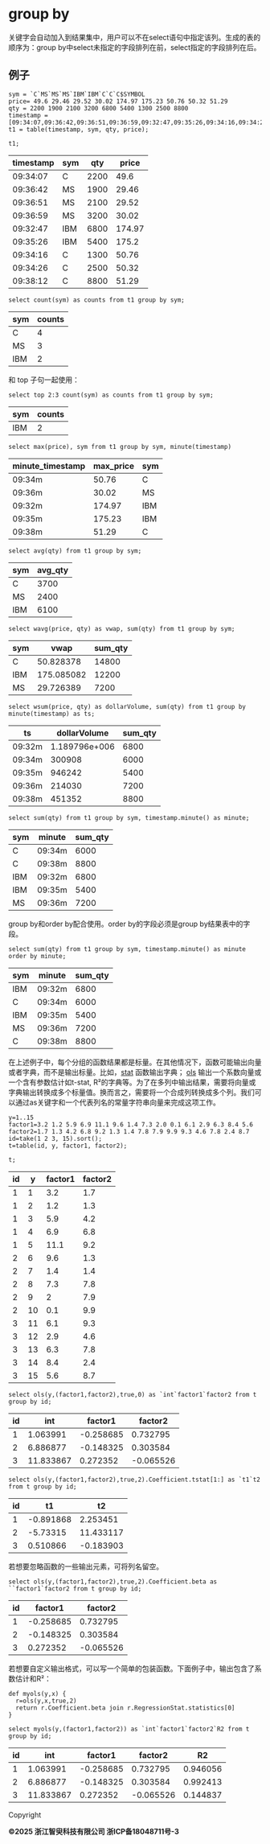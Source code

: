 # group by

关键字会自动加入到结果集中，用户可以不在select语句中指定该列。生成的表的顺序为：group by中select未指定的字段排列在前，select指定的字段排列在后。

## 例子

```
sym = `C`MS`MS`MS`IBM`IBM`C`C`C$SYMBOL
price= 49.6 29.46 29.52 30.02 174.97 175.23 50.76 50.32 51.29
qty = 2200 1900 2100 3200 6800 5400 1300 2500 8800
timestamp = [09:34:07,09:36:42,09:36:51,09:36:59,09:32:47,09:35:26,09:34:16,09:34:26,09:38:12]
t1 = table(timestamp, sym, qty, price);

t1;
```

| timestamp | sym | qty | price |
| --- | --- | --- | --- |
| 09:34:07 | C | 2200 | 49.6 |
| 09:36:42 | MS | 1900 | 29.46 |
| 09:36:51 | MS | 2100 | 29.52 |
| 09:36:59 | MS | 3200 | 30.02 |
| 09:32:47 | IBM | 6800 | 174.97 |
| 09:35:26 | IBM | 5400 | 175.2 |
| 09:34:16 | C | 1300 | 50.76 |
| 09:34:26 | C | 2500 | 50.32 |
| 09:38:12 | C | 8800 | 51.29 |

```
select count(sym) as counts from t1 group by sym;
```

| sym | counts |
| --- | --- |
| C | 4 |
| MS | 3 |
| IBM | 2 |

和 top 子句一起使用：

```
select top 2:3 count(sym) as counts from t1 group by sym;
```

| sym | counts |
| --- | --- |
| IBM | 2 |

```
select max(price), sym from t1 group by sym, minute(timestamp)
```

| minute\_timestamp | max\_price | sym |
| --- | --- | --- |
| 09:34m | 50.76 | C |
| 09:36m | 30.02 | MS |
| 09:32m | 174.97 | IBM |
| 09:35m | 175.23 | IBM |
| 09:38m | 51.29 | C |

```
select avg(qty) from t1 group by sym;
```

| sym | avg\_qty |
| --- | --- |
| C | 3700 |
| MS | 2400 |
| IBM | 6100 |

```
select wavg(price, qty) as vwap, sum(qty) from t1 group by sym;
```

| sym | vwap | sum\_qty |
| --- | --- | --- |
| C | 50.828378 | 14800 |
| IBM | 175.085082 | 12200 |
| MS | 29.726389 | 7200 |

```
select wsum(price, qty) as dollarVolume, sum(qty) from t1 group by minute(timestamp) as ts;
```

| ts | dollarVolume | sum\_qty |
| --- | --- | --- |
| 09:32m | 1.189796e+006 | 6800 |
| 09:34m | 300908 | 6000 |
| 09:35m | 946242 | 5400 |
| 09:36m | 214030 | 7200 |
| 09:38m | 451352 | 8800 |

```
select sum(qty) from t1 group by sym, timestamp.minute() as minute;
```

| sym | minute | sum\_qty |
| --- | --- | --- |
| C | 09:34m | 6000 |
| C | 09:38m | 8800 |
| IBM | 09:32m | 6800 |
| IBM | 09:35m | 5400 |
| MS | 09:36m | 7200 |

group by和order by配合使用。order by的字段必须是group by结果表中的字段。

```
select sum(qty) from t1 group by sym, timestamp.minute() as minute order by minute;
```

| sym | minute | sum\_qty |
| --- | --- | --- |
| IBM | 09:32m | 6800 |
| C | 09:34m | 6000 |
| IBM | 09:35m | 5400 |
| MS | 09:36m | 7200 |
| C | 09:38m | 8800 |

在上述例子中，每个分组的函数结果都是标量。在其他情况下，函数可能输出向量或者字典，而不是输出标量。比如，[stat](../../funcs/s/stat.md) 函数输出字典； [ols](../../funcs/o/ols.md) 输出一个系数向量或一个含有参数估计如t-stat,
R²的字典等。为了在多列中输出结果，需要将向量或字典输出转换成多个标量值。换而言之，需要将一个合成列转换成多个列。我们可以通过as关键字和一个代表列名的常量字符串向量来完成这项工作。

```
y=1..15
factor1=3.2 1.2 5.9 6.9 11.1 9.6 1.4 7.3 2.0 0.1 6.1 2.9 6.3 8.4 5.6
factor2=1.7 1.3 4.2 6.8 9.2 1.3 1.4 7.8 7.9 9.9 9.3 4.6 7.8 2.4 8.7
id=take(1 2 3, 15).sort();
t=table(id, y, factor1, factor2);

t;
```

| id | y | factor1 | factor2 |
| --- | --- | --- | --- |
| 1 | 1 | 3.2 | 1.7 |
| 1 | 2 | 1.2 | 1.3 |
| 1 | 3 | 5.9 | 4.2 |
| 1 | 4 | 6.9 | 6.8 |
| 1 | 5 | 11.1 | 9.2 |
| 2 | 6 | 9.6 | 1.3 |
| 2 | 7 | 1.4 | 1.4 |
| 2 | 8 | 7.3 | 7.8 |
| 2 | 9 | 2 | 7.9 |
| 2 | 10 | 0.1 | 9.9 |
| 3 | 11 | 6.1 | 9.3 |
| 3 | 12 | 2.9 | 4.6 |
| 3 | 13 | 6.3 | 7.8 |
| 3 | 14 | 8.4 | 2.4 |
| 3 | 15 | 5.6 | 8.7 |

```
select ols(y,(factor1,factor2),true,0) as `int`factor1`factor2 from t group by id;
```

| id | int | factor1 | factor2 |
| --- | --- | --- | --- |
| 1 | 1.063991 | -0.258685 | 0.732795 |
| 2 | 6.886877 | -0.148325 | 0.303584 |
| 3 | 11.833867 | 0.272352 | -0.065526 |

```
select ols(y,(factor1,factor2),true,2).Coefficient.tstat[1:] as `t1`t2 from t group by id;
```

| id | t1 | t2 |
| --- | --- | --- |
| 1 | -0.891868 | 2.253451 |
| 2 | -5.73315 | 11.433117 |
| 3 | 0.510866 | -0.183903 |

若想要忽略函数的一些输出元素，可将列名留空。

```
select ols(y,(factor1,factor2),true,2).Coefficient.beta as ``factor1`factor2 from t group by id;
```

| id | factor1 | factor2 |
| --- | --- | --- |
| 1 | -0.258685 | 0.732795 |
| 2 | -0.148325 | 0.303584 |
| 3 | 0.272352 | -0.065526 |

若想要自定义输出格式，可以写一个简单的包装函数。下面例子中，输出包含了系数估计和R²：

```
def myols(y,x) {
  r=ols(y,x,true,2)
  return r.Coefficient.beta join r.RegressionStat.statistics[0]
}

select myols(y,(factor1,factor2)) as `int`factor1`factor2`R2 from t group by id;
```

| id | int | factor1 | factor2 | R2 |
| --- | --- | --- | --- | --- |
| 1 | 1.063991 | -0.258685 | 0.732795 | 0.946056 |
| 2 | 6.886877 | -0.148325 | 0.303584 | 0.992413 |
| 3 | 11.833867 | 0.272352 | -0.065526 | 0.144837 |

Copyright

**©2025 浙江智臾科技有限公司 浙ICP备18048711号-3**
